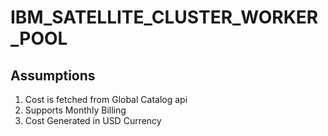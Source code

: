 # IBM_SATELLITE_CLUSTER_WORKER_POOL

## Assumptions

1. Cost is fetched from Global Catalog api
2. Supports Monthly Billing
3. Cost Generated in USD Currency